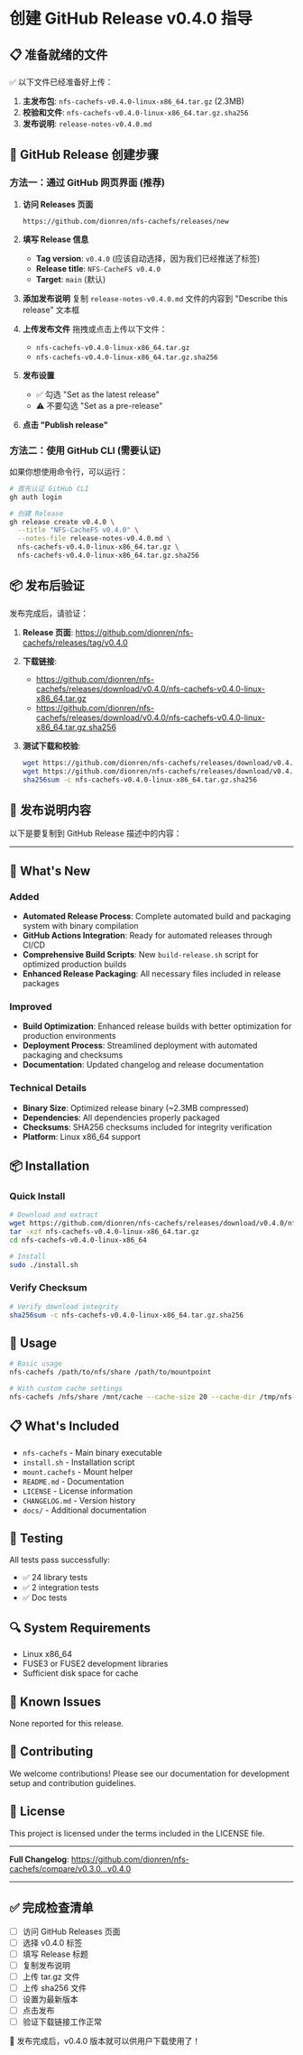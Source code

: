 # 创建 GitHub Release v0.4.0 指导

## 📋 准备就绪的文件

✅ 以下文件已经准备好上传：

1. **主发布包**: `nfs-cachefs-v0.4.0-linux-x86_64.tar.gz` (2.3MB)
2. **校验和文件**: `nfs-cachefs-v0.4.0-linux-x86_64.tar.gz.sha256`
3. **发布说明**: `release-notes-v0.4.0.md`

## 🚀 GitHub Release 创建步骤

### 方法一：通过 GitHub 网页界面 (推荐)

1. **访问 Releases 页面**
   ```
   https://github.com/dionren/nfs-cachefs/releases/new
   ```

2. **填写 Release 信息**
   - **Tag version**: `v0.4.0` (应该自动选择，因为我们已经推送了标签)
   - **Release title**: `NFS-CacheFS v0.4.0`
   - **Target**: `main` (默认)

3. **添加发布说明**
   复制 `release-notes-v0.4.0.md` 文件的内容到 "Describe this release" 文本框

4. **上传发布文件**
   拖拽或点击上传以下文件：
   - `nfs-cachefs-v0.4.0-linux-x86_64.tar.gz`
   - `nfs-cachefs-v0.4.0-linux-x86_64.tar.gz.sha256`

5. **发布设置**
   - ✅ 勾选 "Set as the latest release"
   - ⚠️ 不要勾选 "Set as a pre-release"

6. **点击 "Publish release"**

### 方法二：使用 GitHub CLI (需要认证)

如果你想使用命令行，可以运行：

```bash
# 首先认证 GitHub CLI
gh auth login

# 创建 Release
gh release create v0.4.0 \
  --title "NFS-CacheFS v0.4.0" \
  --notes-file release-notes-v0.4.0.md \
  nfs-cachefs-v0.4.0-linux-x86_64.tar.gz \
  nfs-cachefs-v0.4.0-linux-x86_64.tar.gz.sha256
```

## 📦 发布后验证

发布完成后，请验证：

1. **Release 页面**: https://github.com/dionren/nfs-cachefs/releases/tag/v0.4.0
2. **下载链接**:
   - https://github.com/dionren/nfs-cachefs/releases/download/v0.4.0/nfs-cachefs-v0.4.0-linux-x86_64.tar.gz
   - https://github.com/dionren/nfs-cachefs/releases/download/v0.4.0/nfs-cachefs-v0.4.0-linux-x86_64.tar.gz.sha256

3. **测试下载和校验**:
   ```bash
   wget https://github.com/dionren/nfs-cachefs/releases/download/v0.4.0/nfs-cachefs-v0.4.0-linux-x86_64.tar.gz
   wget https://github.com/dionren/nfs-cachefs/releases/download/v0.4.0/nfs-cachefs-v0.4.0-linux-x86_64.tar.gz.sha256
   sha256sum -c nfs-cachefs-v0.4.0-linux-x86_64.tar.gz.sha256
   ```

## 🎯 发布说明内容

以下是要复制到 GitHub Release 描述中的内容：

---

## 🚀 What's New

### Added
- **Automated Release Process**: Complete automated build and packaging system with binary compilation
- **GitHub Actions Integration**: Ready for automated releases through CI/CD
- **Comprehensive Build Scripts**: New `build-release.sh` script for optimized production builds
- **Enhanced Release Packaging**: All necessary files included in release packages

### Improved
- **Build Optimization**: Enhanced release builds with better optimization for production environments
- **Deployment Process**: Streamlined deployment with automated packaging and checksums
- **Documentation**: Updated changelog and release documentation

### Technical Details
- **Binary Size**: Optimized release binary (~2.3MB compressed)
- **Dependencies**: All dependencies properly packaged
- **Checksums**: SHA256 checksums included for integrity verification
- **Platform**: Linux x86_64 support

## 📦 Installation

### Quick Install
```bash
# Download and extract
wget https://github.com/dionren/nfs-cachefs/releases/download/v0.4.0/nfs-cachefs-v0.4.0-linux-x86_64.tar.gz
tar -xzf nfs-cachefs-v0.4.0-linux-x86_64.tar.gz
cd nfs-cachefs-v0.4.0-linux-x86_64

# Install
sudo ./install.sh
```

### Verify Checksum
```bash
# Verify download integrity
sha256sum -c nfs-cachefs-v0.4.0-linux-x86_64.tar.gz.sha256
```

## 🔧 Usage

```bash
# Basic usage
nfs-cachefs /path/to/nfs/share /path/to/mountpoint

# With custom cache settings
nfs-cachefs /nfs/share /mnt/cache --cache-size 20 --cache-dir /tmp/nfs-cache
```

## 📋 What's Included

- `nfs-cachefs` - Main binary executable
- `install.sh` - Installation script
- `mount.cachefs` - Mount helper
- `README.md` - Documentation
- `LICENSE` - License information
- `CHANGELOG.md` - Version history
- `docs/` - Additional documentation

## 🧪 Testing

All tests pass successfully:
- ✅ 24 library tests
- ✅ 2 integration tests
- ✅ Doc tests

## 🔍 System Requirements

- Linux x86_64
- FUSE3 or FUSE2 development libraries
- Sufficient disk space for cache

## 🐛 Known Issues

None reported for this release.

## 🤝 Contributing

We welcome contributions! Please see our documentation for development setup and contribution guidelines.

## 📄 License

This project is licensed under the terms included in the LICENSE file.

---

**Full Changelog**: https://github.com/dionren/nfs-cachefs/compare/v0.3.0...v0.4.0

---

## ✅ 完成检查清单

- [ ] 访问 GitHub Releases 页面
- [ ] 选择 v0.4.0 标签
- [ ] 填写 Release 标题
- [ ] 复制发布说明
- [ ] 上传 tar.gz 文件
- [ ] 上传 sha256 文件
- [ ] 设置为最新版本
- [ ] 点击发布
- [ ] 验证下载链接工作正常

🎉 发布完成后，v0.4.0 版本就可以供用户下载使用了！